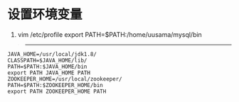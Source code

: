 # 设置环境变量
1.  vim /etc/profile
    export PATH=$PATH:/home/uusama/mysql/bin



> ----------------------

    JAVA_HOME=/usr/local/jdk1.8/
    CLASSPATH=$JAVA_HOME/lib/
    PATH=$PATH:$JAVA_HOME/bin
    export PATH JAVA_HOME PATH
    ZOOKEEPER_HOME=/usr/local/zookeeper/
    PATH=$PATH:$ZOOKEEPER_HOME/bin
    export PATH ZOOKEEPER_HOME PATH    